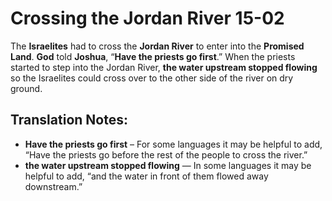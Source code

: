 Crossing the Jordan River 15-02
=================================


The **Israelites** had to cross the **Jordan River** to enter into the
**Promised Land**.  **God** told **Joshua**, “**Have the priests go
first**.” When the priests started to step into the Jordan River,
**the water upstream stopped flowing** so the Israelites could cross
over to the other side of the river on dry ground.

Translation Notes:
------------------

-   **Have the priests go first** – For some languages it may be helpful
    to add, “Have the priests go before the rest of the people to
    cross the river.”
-   **the water upstream stopped flowing** — In some languages it may be
    helpful to add, “and the water in front of them flowed away
    downstream.”

